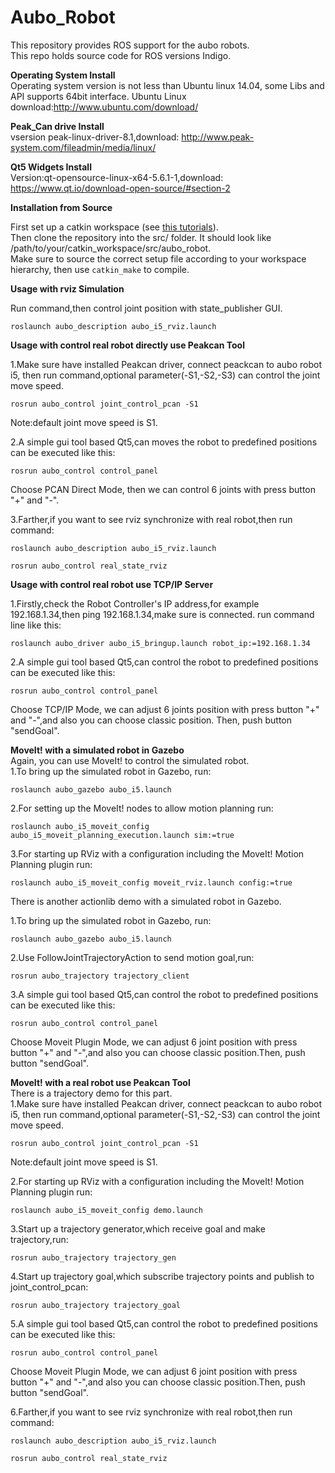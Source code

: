 Aubo_Robot
===============================================================================================

This repository provides ROS support for the aubo robots.  
This repo holds source code for ROS versions Indigo.

__Operating System Install__  
Operating system version is not less than Ubuntu linux 14.04, some Libs and API supports 64bit interface.
Ubuntu Linux download:http://www.ubuntu.com/download/

__Peak_Can drive Install__  
vsersion peak-linux-driver-8.1,download: http://www.peak-system.com/fileadmin/media/linux/

__Qt5 Widgets Install__  
Version:qt-opensource-linux-x64-5.6.1-1,download: https://www.qt.io/download-open-source/#section-2

__Installation from Source__  

First set up a catkin workspace (see [this tutorials](http://wiki.ros.org/catkin/Tutorials)).  
Then clone the repository into the src/ folder. It should look like /path/to/your/catkin_workspace/src/aubo_robot.  
Make sure to source the correct setup file according to your workspace hierarchy, then use ```catkin_make``` to compile.  

__Usage with rviz Simulation__  

Run command,then control joint position with state_publisher GUI.

```roslaunch aubo_description aubo_i5_rviz.launch```


__Usage with control real robot directly use Peakcan Tool__  

1.Make sure have installed Peakcan driver, connect peackcan to aubo robot i5, then run command,optional parameter(-S1,-S2,-S3) can control the joint move speed.

```rosrun aubo_control joint_control_pcan -S1```
  
   Note:default joint move speed is S1. 

2.A simple gui tool based Qt5,can moves the robot to predefined positions can be executed like this:

```rosrun aubo_control control_panel```
   
   Choose PCAN Direct Mode, then we can control 6 joints with press button "+" and "-".


3.Farther,if you want to see rviz synchronize with real robot,then run command:

```roslaunch aubo_description aubo_i5_rviz.launch```

```rosrun aubo_control real_state_rviz```


__Usage with control real robot use TCP/IP Server__  

1.Firstly,check the Robot Controller's IP address,for example 192.168.1.34,then ping 192.168.1.34,make sure is connected. run command line like this:

```roslaunch aubo_driver aubo_i5_bringup.launch robot_ip:=192.168.1.34```

2.A simple gui tool based Qt5,can control the robot to predefined positions can be executed like this:

```rosrun aubo_control control_panel```

   Choose TCP/IP Mode, we can adjust 6 joints position with press button "+" and "-",and also you can choose classic position. Then, push button "sendGoal".



__MoveIt! with a simulated robot in Gazebo__  
Again, you can use MoveIt! to control the simulated robot.  
1.To bring up the simulated robot in Gazebo, run:

```roslaunch aubo_gazebo aubo_i5.launch```

2.For setting up the MoveIt! nodes to allow motion planning run:

```roslaunch aubo_i5_moveit_config aubo_i5_moveit_planning_execution.launch sim:=true```

3.For starting up RViz with a configuration including the MoveIt! Motion Planning plugin run:

```roslaunch aubo_i5_moveit_config moveit_rviz.launch config:=true```


There is another actionlib demo with a simulated robot in Gazebo.

1.To bring up the simulated robot in Gazebo, run:

```roslaunch aubo_gazebo aubo_i5.launch```

2.Use FollowJointTrajectoryAction to send motion goal,run:

```rosrun aubo_trajectory trajectory_client```

3.A simple gui tool based Qt5,can control the robot to predefined positions can be executed like this:

```rosrun aubo_control control_panel```

   Choose Moveit Plugin Mode, we can adjust 6 joint position with press button "+" and "-",and also you can choose classic position.Then, push button "sendGoal".



__MoveIt! with a real robot use Peakcan Tool__  
There is a trajectory demo for this part.  
1.Make sure have installed Peakcan driver, connect peackcan to aubo robot i5, then run command,optional parameter(-S1,-S2,-S3) can control the joint move speed.

```rosrun aubo_control joint_control_pcan -S1```

   Note:default joint move speed is S1. 

2.For starting up RViz with a configuration including the MoveIt! Motion Planning plugin run:

```roslaunch aubo_i5_moveit_config demo.launch```

3.Start up a trajectory generator,which receive goal and make trajectory,run:

```rosrun aubo_trajectory trajectory_gen```

4.Start up trajectory goal,which subscribe trajectory points and publish to joint_control_pcan:

```rosrun aubo_trajectory trajectory_goal```

5.A simple gui tool based Qt5,can control the robot to predefined positions can be executed like this:

```rosrun aubo_control control_panel```

   Choose Moveit Plugin Mode, we can adjust 6 joint position with press button "+" and "-",and also you can choose classic position.Then, push button "sendGoal".

6.Farther,if you want to see rviz synchronize with real robot,then run command:

```roslaunch aubo_description aubo_i5_rviz.launch```

```rosrun aubo_control real_state_rviz```










